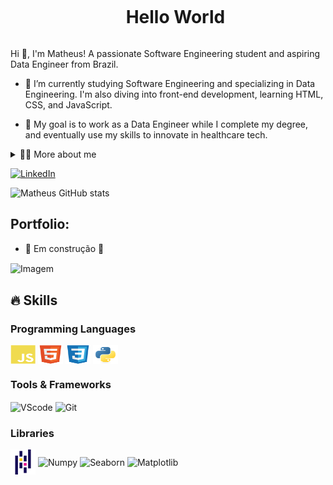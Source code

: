 <!-- Título -->
<div id="user-content-toc">
  <ul align="center">
    <summary><h1 style="display: inline-block">Hello World</h1></summary>
</div>

<!-- Apresentação -->
<p>
  Hi 👋, I'm Matheus! A passionate Software Engineering student and aspiring Data Engineer from Brazil.

  - 🌱 I’m currently studying Software Engineering and specializing in Data Engineering. I'm also diving into front-end development, learning HTML, CSS, and JavaScript.
  
  - 🔭 My goal is to work as a Data Engineer while I complete my degree, and eventually use my skills to innovate in healthcare tech.
</p>

<!-- Dropdown -->
<details>
  <summary>👨‍💻 More about me</summary>

 Hi 👋, I'm Matheus! A passionate Software Engineering student from Brazil, currently diving into front-end development and working towards becoming a fullstack developer.

🌱 I’m studying HTML, CSS, and JavaScript, and expanding my skills with modern frameworks and libraries.
🔭 My current goal is to build responsive and user-friendly websites while gaining experience in backend technologies to complete my journey to fullstack development.
💻 I'm a former nursing technician transitioning to a career in tech, bringing a unique perspective and problem-solving skills from my healthcare background.
In addition to coding, I’m inspired by the idea of using technology to improve people's lives and create innovative solutions for everyday challenges.

When I’m not coding, I enjoy gaming, watching movies, and brainstorming ideas for new projects.

  - ⚡ Outside of coding, I have a background in nursing and experience in healthcare management. I’m also passionate about gaming, movies, and exploring tech solutions to improve lives. 
</details>

<!-- Links -->
[![LinkedIn](https://img.shields.io/badge/LinkedIn-0077B5?style=for-the-badge&logo=linkedin&logoColor=white)](https://www.linkedin.com/in/matheus-miari-59b673274/)

<!-- GithubStats -->
![Matheus GitHub stats](https://github-readme-stats.vercel.app/api?username=Matheus-Miari&show_icons=true&theme=gotham)

<!-- Portfólio -->
## Portfolio:
- 🚧 Em construção 🚧
<!-- GIF -->
<p align="left">
  <img align="center" src="https://i.giphy.com/media/v1.Y2lkPTc5MGI3NjExd2xrM29kZnU5OTFzYmZmZ3V0Y2tqcDRpaGh5emV4ZGNuMjc2MnU5MSZlcD12MV9pbnRlcm5hbF9naWZfYnlfaWQmY3Q9Zw/qgQUggAC3Pfv687qPC/giphy.gif" alt="Imagem">
</p>

## 🔥 Skills
<!-- Skills: Programming Languages -->
  <div style="flex-basis: 48%;">
    <h3>Programming Languages</h3>
    <img align="center" alt="Js" height="30" width="40" src="https://raw.githubusercontent.com/devicons/devicon/master/icons/javascript/javascript-plain.svg">
    <img align="center" alt="HTML" height="30" width="40" src="https://raw.githubusercontent.com/devicons/devicon/master/icons/html5/html5-original.svg">
    <img align="center" alt="CSS" height="30" width="40" src="https://raw.githubusercontent.com/devicons/devicon/master/icons/css3/css3-original.svg">
    <img align="center" alt="Python" height="30" width="40" src="https://raw.githubusercontent.com/devicons/devicon/master/icons/python/python-original.svg">
  </div>
  
  <!-- Skills: Tools & Frameworks -->
  <div style="flex-basis: 48%;">
    <h3>Tools & Frameworks</h3>
    <img align="center" alt="VScode" height="30" width="40" src="https://cdn.jsdelivr.net/gh/devicons/devicon/icons/vscode/vscode-original.svg">
    <img align="center" alt="Git" height="30" width="40" src="https://cdn.jsdelivr.net/gh/devicons/devicon/icons/git/git-original.svg">
  </div>
  
  <!-- Skills: Libraries -->
  <div style="flex-basis: 48%;">
    <h3>Libraries</h3>
    <img align="center" alt="Pandas" src="https://raw.githubusercontent.com/devicons/devicon/2ae2a900d2f041da66e950e4d48052658d850630/icons/pandas/pandas-original.svg" alt="pandas" width="40" height="40"/>
    <img align="center" alt="Numpy" height="30" width="40" src="https://cdn.jsdelivr.net/gh/devicons/devicon/icons/numpy/numpy-original.svg">
    <img align="center" alt="Seaborn" src="https://seaborn.pydata.org/_images/logo-mark-lightbg.svg" alt="seaborn" width="40" height="40"/>
    <img align="center" alt="Matplotlib" src="https://upload.wikimedia.org/wikipedia/commons/8/84/Matplotlib_icon.svg" alt="matplotlib" width="40" height="40"/>
  </div>
